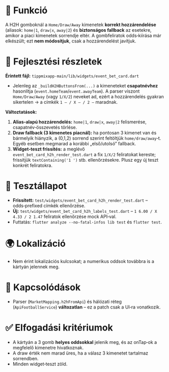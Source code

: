 # 🎯 Funkció

A H2H gomboknál a `Home/Draw/Away` kimenetek **korrekt hozzárendelése** (aliasok: `home|1`, `draw|x`, `away|2`) és **biztonságos fallback** az esetekre, amikor a piaci kimenetek sorrendje eltér. A gombfeliratok odds‑kiírása már elkészült; ezt **nem módosítjuk**, csak a hozzárendelést javítjuk.

# 🧠 Fejlesztési részletek

**Érintett fájl:** `tippmixapp-main/lib/widgets/event_bet_card.dart`

* Jelenleg az `_buildH2HButtonsFrom(...)` a kimeneteket **csapatnévhez** hasonlítja (`event.homeTeam`/`event.awayTeam`). A parser viszont `Home/Draw/Away` (vagy `1/X/2`) neveket ad, ezért a hozzárendelés gyakran sikertelen → a címkék `1 — / X — / 2 —` maradnak.

**Változtatások:**

1. **Alias‑alapú hozzárendelés:** `home|1`, `draw|x`, `away|2` felismerése, csapatnév‑összevetés törlése.
2. **Draw fallback (3 kimenetes piacnál):** ha pontosan 3 kimenet van és bármelyik hiányzik, a (0,1,2) sorrend szerint feltöltjük `home/draw/away`‑t. Egyéb esetben megmarad a korábbi „első/utolsó” fallback.
3. **Widget‑teszt frissítés:** a meglévő `event_bet_card_h2h_render_test.dart` a fix `1/X/2` feliratokat kereste; frissítjük `textContaining('1 ')` stb. ellenőrzésekre. Plusz egy új teszt konkrét feliratokra.

# 🧪 Tesztállapot

* **Frissített:** `test/widgets/event_bet_card_h2h_render_test.dart` – odds‑prefixed címkék ellenőrzése.
* **Új:** `test/widgets/event_bet_card_h2h_labels_test.dart` – `1 6.00 / X 4.33 / 2 1.47` feliratok ellenőrzése mock API‑val.
* Futtatás: `flutter analyze --no-fatal-infos lib test` és `flutter test`.

# 🌍 Lokalizáció

* Nem érint lokalizációs kulcsokat; a numerikus oddsok továbbra is a kártyán jelennek meg.

# 📎 Kapcsolódások

* Parser (`MarketMapping.h2hFromApi`) és hálózati réteg (`ApiFootballService`) **változatlan** – ez a patch csak a UI‑ra vonatkozik.

# ✅ Elfogadási kritériumok

* A kártyán a 3 gomb **helyes oddsokkal** jelenik meg, és az onTap‑ok a megfelelő kimenetre hivatkoznak.
* A draw érték nem marad üres, ha a válasz 3 kimenetet tartalmaz sorrendben.
* Minden widget‑teszt zöld.
